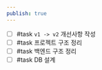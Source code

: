 ```yaml
---
publish: true
---
```

 
- [ ] #task `v1 -> v2` 개선사항 작성
- [ ] #task 프로젝트 구조 정리
- [ ] #task 백엔드 구조 정리
- [ ] #task DB 설계
